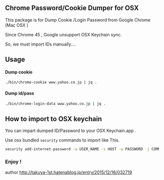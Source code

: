 ## Chrome Password/Cookie Dumper for OSX

This package is for Dump Cookie /Login  Password  from Google Chrome (Mac OSX )

Since Chrome 45 , Google unsupport OSX Keychain sync.

So, we must import IDs manually....

## Usage

#### Dump cookie
```
./bin/chrome-cookie www.yahoo.co.jp | jq .
```

#### Dump id/pass
```sh
./bin/chrome-login-data www.yahoo.co.jp | jq .
```

## How to import to OSX keychain 

You can impart dumped ID/Password to your OSX Keychain.app .

Use osx bundled ``security``  commands to import like This.

```sh
security add-internet-password -a USER_NAME -s HOST -w PASSWORD -j COMMENT  -p URI  -U
```


### Enjoy !


author http://takuya-1st.hatenablog.jp/entry/2015/12/16/032719
